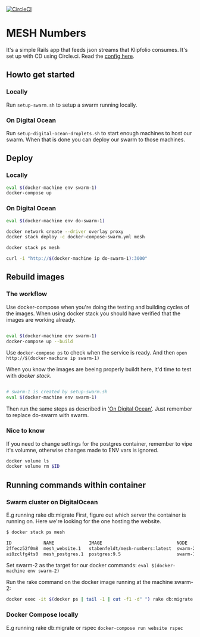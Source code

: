 [![CircleCI](https://circleci.com/gh/stabenfeldt/mesh-numbers.svg?style=svg)](https://circleci.com/gh/stabenfeldt/mesh-numbers)

# MESH Numbers

It's a simple Rails app that feeds json streams that Klipfolio consumes.
It's set up with CD using Circle.ci. Read the [config here](https://github.com/stabenfeldt/mesh-numbers/blob/master/.circleci/config.yml).

## Howto get started

### Locally

Run `setup-swarm.sh` to setup a swarm running locally.

### On Digital Ocean


Run `setup-digital-ocean-droplets.sh` to start enough machines to host our swarm.
When that is done you can deploy our swarm to those machines.


## Deploy

### Locally
```bash
eval $(docker-machine env swarm-1)
docker-compose up 
```

### On Digital Ocean

```bash
eval $(docker-machine env do-swarm-1)

docker network create --driver overlay proxy
docker stack deploy -c docker-compose-swarm.yml mesh

docker stack ps mesh

curl -i "http://$(docker-machine ip do-swarm-1):3000"
```

## Rebuild images

### The workflow
Use docker-compose when you're doing the testing and building cycles of the images.
When using docker stack you should have verified that the images are working already.


```bash

eval $(docker-machine env swarm-1)
docker-compose up --build

```

Use `docker-compose ps` to check when the service is ready.
And then `open http://$(docker-machine ip swarm-1)`

When you know the images are beeing properly buildt here, it'd time to test with _docker stack_.
```bash

# swarm-1 is created by setup-swarm.sh
eval $(docker-machine env swarm-1) 
```
Then run the same steps as described in ['On Digital Ocean'](#on-digital-ocean). Just remember to replace do-swarm with swarm.

### Nice to know
If you need to change settings for the postgres container, remember to vipe it's volumne, otherwise changes made to
ENV vars is ignored.
```bash
docker volume ls
docker volume rm $ID
```


## Running commands within container

### Swarm cluster on DigitalOcean
E.g running rake db:migrate
First, figure out which server the container is running on. Here we're looking for the one hosting the website.

```bash
$ docker stack ps mesh

ID            NAME             IMAGE                            NODE     DESIRED STATE  CURRENT STATE           ERROR  PORTS
2ffecz52f0m8  mesh_website.1   stabenfeldt/mesh-numbers:latest  swarm-2  Running        Running 23 minutes ago
ai0zclfg4ts0  mesh_postgres.1  postgres:9.5                     swarm-1  Running        Running 23 minutes ago
```

Set swarm-2 as the target for our docker commands:
`eval $(docker-machine env swarm-2)`

Run the rake command on the docker image running at the machine swarm-2:
```bash
docker exec -it $(docker ps | tail -1 | cut -f1 -d" ") rake db:migrate
```

### Docker Compose locally
E.g running rake db:migrate or rspec
`docker-compose run website rspec`

